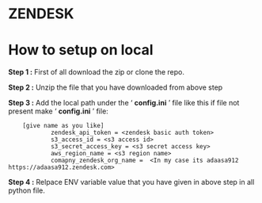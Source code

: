 # ZENDESK

# How to setup on local
**Step 1 :** First of all download the zip or clone the repo.

**Step 2 :** Unzip the file that you have downloaded from above step

**Step 3 :** Add the local path under the ‘ **config.ini** ’ file like this if file not present make ‘ **config.ini** ’ file:

        [give name as you like]
                zendesk_api_token = <zendesk basic auth token>        
                s3_access_id = <s3 access id>
                s3_secret_access_key = <s3 secret access key>
                aws_region_name = <s3 region name>
                comapny_zendesk_org_name =  <In my case its adaasa912 https://adaasa912.zendesk.com>

**Step 4 :** Relpace ENV variable value that you have given in above step in all python file.